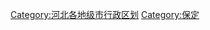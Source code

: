 


























[Category:河北各地级市行政区划](https://zh.wikipedia.org/wiki/Category:河北各地级市行政区划 "wikilink")
[Category:保定](https://zh.wikipedia.org/wiki/Category:保定 "wikilink")